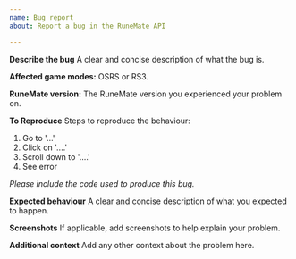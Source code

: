 ```yaml
---
name: Bug report
about: Report a bug in the RuneMate API

---
```


**Describe the bug**
A clear and concise description of what the bug is.

**Affected game modes:**
OSRS or RS3.

**RuneMate version:**
The RuneMate version you experienced your problem on.

**To Reproduce**
Steps to reproduce the behaviour:
1. Go to '...'
2. Click on '....'
3. Scroll down to '....'
4. See error

*Please include the code used to produce this bug.*

**Expected behaviour**
A clear and concise description of what you expected to happen.

**Screenshots**
If applicable, add screenshots to help explain your problem.

**Additional context**
Add any other context about the problem here.
